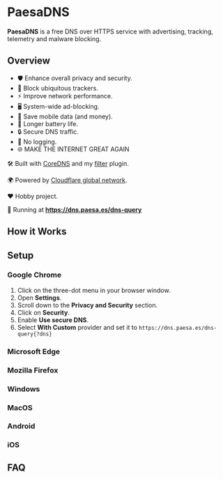 # PaesaDNS

**PaesaDNS** is a free DNS over HTTPS service with advertising, tracking, telemetry and malware blocking.

## Overview

- 🛡️ Enhance overall privacy and security.
- 👀 Block ubiquitous trackers.
- ⚡ Improve network performance.
- 🖥️ System-wide ad-blocking.
- 📡 Save mobile data (and money).
- 🔋 Longer battery life.
- 🔒 Secure DNS traffic.
- 📜 No logging.
- 🌐 MAKE THE INTERNET GREAT AGAIN

🛠 Built with [CoreDNS](https://github.com/coredns/coredns) and my [filter](https://github.com/milgradesec/filter) plugin.

🌍 Powered by [Cloudflare global network](https://www.cloudflare.com/network/).

❤️ Hobby project.

🚀 Running at **<https://dns.paesa.es/dns-query>**

## How it Works

## Setup

### Google Chrome

1. Click on the three-dot menu in your browser window.
2. Open __Settings__.
3. Scroll down to the __Privacy and Security__ section.
4. Click on __Security__.
5. Enable __Use secure DNS__.
6. Select __With Custom__ provider and set it to `https://dns.paesa.es/dns-query{?dns}`

### Microsoft Edge

### Mozilla Firefox

### Windows

### MacOS

### Android

### iOS

## FAQ

